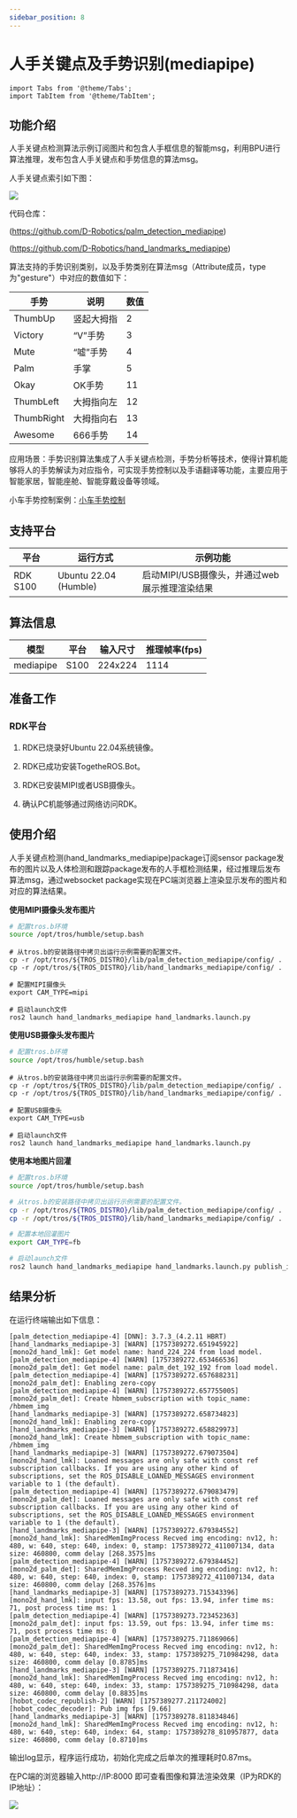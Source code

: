 ```yaml
---
sidebar_position: 8
---
```

# 人手关键点及手势识别(mediapipe)

```mdx-code-block
import Tabs from '@theme/Tabs';
import TabItem from '@theme/TabItem';
```

## 功能介绍

人手关键点检测算法示例订阅图片和包含人手框信息的智能msg，利用BPU进行算法推理，发布包含人手关键点和手势信息的算法msg。

人手关键点索引如下图：

![](https://rdk-doc.oss-cn-beijing.aliyuncs.com/doc/img/05_Robot_development/03_boxs/function/image/box_adv/hand_lmk_index.jpeg)

代码仓库：

 (https://github.com/D-Robotics/palm_detection_mediapipe)

 (https://github.com/D-Robotics/hand_landmarks_mediapipe)

算法支持的手势识别类别，以及手势类别在算法msg（Attribute成员，type为"gesture"）中对应的数值如下：

| 手势       | 说明       | 数值 |
| ---------- | ---------- | ---- |
| ThumbUp    | 竖起大拇指 | 2    |
| Victory    | “V”手势    | 3    |
| Mute       | “嘘”手势   | 4    |
| Palm       | 手掌       | 5    |
| Okay       | OK手势     | 11   |
| ThumbLeft  | 大拇指向左 | 12   |
| ThumbRight | 大拇指向右 | 13   |
| Awesome    | 666手势    | 14   |

应用场景：手势识别算法集成了人手关键点检测，手势分析等技术，使得计算机能够将人的手势解读为对应指令，可实现手势控制以及手语翻译等功能，主要应用于智能家居，智能座舱、智能穿戴设备等领域。

小车手势控制案例：[小车手势控制](/docs/05_Robot_development/04_apps/car_gesture_control.md)

## 支持平台

| 平台                             | 运行方式     | 示例功能                                        |
| -------------------------------- | ------------ | ----------------------------------------------- |
| RDK S100 | Ubuntu 22.04 (Humble) | 启动MIPI/USB摄像头，并通过web展示推理渲染结果 |

## 算法信息

| 模型 | 平台 | 输入尺寸 | 推理帧率(fps) |
| ---- | ---- | ------------ | ---- |
| mediapipe | S100 | 224x224 | 1114 |

## 准备工作

### RDK平台

1. RDK已烧录好Ubuntu 22.04系统镜像。

2. RDK已成功安装TogetheROS.Bot。

3. RDK已安装MIPI或者USB摄像头。

4. 确认PC机能够通过网络访问RDK。

## 使用介绍

人手关键点检测(hand_landmarks_mediapipe)package订阅sensor package发布的图片以及人体检测和跟踪package发布的人手框检测结果，经过推理后发布算法msg，通过websocket package实现在PC端浏览器上渲染显示发布的图片和对应的算法结果。


**使用MIPI摄像头发布图片**

```bash
# 配置tros.b环境
source /opt/tros/humble/setup.bash
```

```shell
# 从tros.b的安装路径中拷贝出运行示例需要的配置文件。
cp -r /opt/tros/${TROS_DISTRO}/lib/palm_detection_mediapipe/config/ .
cp -r /opt/tros/${TROS_DISTRO}/lib/hand_landmarks_mediapipe/config/ .

# 配置MIPI摄像头
export CAM_TYPE=mipi

# 启动launch文件
ros2 launch hand_landmarks_mediapipe hand_landmarks.launch.py
```

**使用USB摄像头发布图片**

```bash
# 配置tros.b环境
source /opt/tros/humble/setup.bash
```

```shell
# 从tros.b的安装路径中拷贝出运行示例需要的配置文件。
cp -r /opt/tros/${TROS_DISTRO}/lib/palm_detection_mediapipe/config/ .
cp -r /opt/tros/${TROS_DISTRO}/lib/hand_landmarks_mediapipe/config/ .

# 配置USB摄像头
export CAM_TYPE=usb

# 启动launch文件
ros2 launch hand_landmarks_mediapipe hand_landmarks.launch.py
```

**使用本地图片回灌**

```bash
# 配置tros.b环境
source /opt/tros/humble/setup.bash
```

```bash
# 从tros.b的安装路径中拷贝出运行示例需要的配置文件。
cp -r /opt/tros/${TROS_DISTRO}/lib/palm_detection_mediapipe/config/ .
cp -r /opt/tros/${TROS_DISTRO}/lib/hand_landmarks_mediapipe/config/ .

# 配置本地回灌图片
export CAM_TYPE=fb

# 启动launch文件
ros2 launch hand_landmarks_mediapipe hand_landmarks.launch.py publish_image_source:=config/example.jpg publish_image_format:=jpg publish_output_image_w:=640 publish_output_image_h:=480
```

## 结果分析

在运行终端输出如下信息：

```shell
[palm_detection_mediapipe-4] [DNN]: 3.7.3_(4.2.11 HBRT)
[hand_landmarks_mediapipe-3] [WARN] [1757389272.651945922] [mono2d_hand_lmk]: Get model name: hand_224_224 from load model.
[palm_detection_mediapipe-4] [WARN] [1757389272.653466536] [mono2d_palm_det]: Get model name: palm_det_192_192 from load model.
[palm_detection_mediapipe-4] [WARN] [1757389272.657688231] [mono2d_palm_det]: Enabling zero-copy
[palm_detection_mediapipe-4] [WARN] [1757389272.657755005] [mono2d_palm_det]: Create hbmem_subscription with topic_name: /hbmem_img
[hand_landmarks_mediapipe-3] [WARN] [1757389272.658734823] [mono2d_hand_lmk]: Enabling zero-copy
[hand_landmarks_mediapipe-3] [WARN] [1757389272.658829973] [mono2d_hand_lmk]: Create hbmem_subscription with topic_name: /hbmem_img
[hand_landmarks_mediapipe-3] [WARN] [1757389272.679073504] [mono2d_hand_lmk]: Loaned messages are only safe with const ref subscription callbacks. If you are using any other kind of subscriptions, set the ROS_DISABLE_LOANED_MESSAGES environment variable to 1 (the default).
[palm_detection_mediapipe-4] [WARN] [1757389272.679083479] [mono2d_palm_det]: Loaned messages are only safe with const ref subscription callbacks. If you are using any other kind of subscriptions, set the ROS_DISABLE_LOANED_MESSAGES environment variable to 1 (the default).
[hand_landmarks_mediapipe-3] [WARN] [1757389272.679384552] [mono2d_hand_lmk]: SharedMemImgProcess Recved img encoding: nv12, h: 480, w: 640, step: 640, index: 0, stamp: 1757389272_411007134, data size: 460800, comm delay [268.3575]ms
[palm_detection_mediapipe-4] [WARN] [1757389272.679384452] [mono2d_palm_det]: SharedMemImgProcess Recved img encoding: nv12, h: 480, w: 640, step: 640, index: 0, stamp: 1757389272_411007134, data size: 460800, comm delay [268.3576]ms
[hand_landmarks_mediapipe-3] [WARN] [1757389273.715343396] [mono2d_hand_lmk]: input fps: 13.58, out fps: 13.94, infer time ms: 71, post process time ms: 1
[palm_detection_mediapipe-4] [WARN] [1757389273.723452363] [mono2d_palm_det]: input fps: 13.59, out fps: 13.94, infer time ms: 71, post process time ms: 0
[palm_detection_mediapipe-4] [WARN] [1757389275.711869066] [mono2d_palm_det]: SharedMemImgProcess Recved img encoding: nv12, h: 480, w: 640, step: 640, index: 33, stamp: 1757389275_710984298, data size: 460800, comm delay [0.8785]ms
[hand_landmarks_mediapipe-3] [WARN] [1757389275.711873416] [mono2d_hand_lmk]: SharedMemImgProcess Recved img encoding: nv12, h: 480, w: 640, step: 640, index: 33, stamp: 1757389275_710984298, data size: 460800, comm delay [0.8835]ms
[hobot_codec_republish-2] [WARN] [1757389277.211724002] [hobot_codec_decoder]: Pub img fps [9.66]
[hand_landmarks_mediapipe-3] [WARN] [1757389278.811834846] [mono2d_hand_lmk]: SharedMemImgProcess Recved img encoding: nv12, h: 480, w: 640, step: 640, index: 64, stamp: 1757389278_810957877, data size: 460800, comm delay [0.8710]ms
```

输出log显示，程序运行成功，初始化完成之后单次的推理耗时0.87ms。

在PC端的浏览器输入http://IP:8000 即可查看图像和算法渲染效果（IP为RDK的IP地址）：

![](http://rdk-doc.oss-cn-beijing.aliyuncs.com/doc/img/05_Robot_development/03_boxs/function/image/box_adv/hand_lmk_web.jpg)
